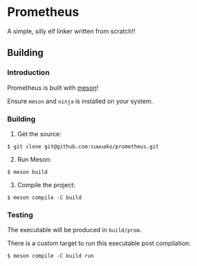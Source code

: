 # Prometheus
A simple, silly elf linker written from scratch!!

## Building

### Introduction
Prometheus is built with [meson](https://mesonbuild.com/)! 

Ensure `meson` and `ninja` is installed on your system.

### Building
1. Get the source:
```
$ git clone git@github.com:suwuako/prometheus.git
```

2. Run Meson:
```
$ meson build
```

3. Compile the project:
```
$ meson compile -C build
```

### Testing
The executable will be produced in `build/prom`.

There is a custom target to run this executable post compilation:
```
$ meson compile -C build run
```
